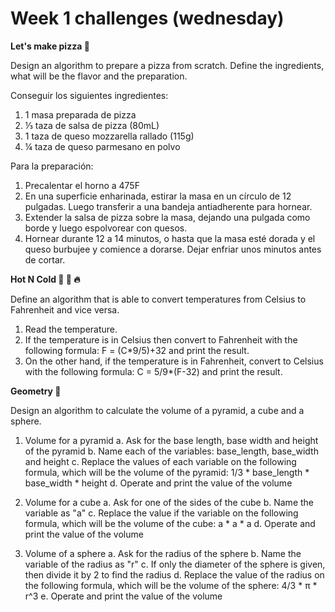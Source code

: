 # Week 1 challenges (wednesday)

**Let's make pizza 🍕**

Design an algorithm to prepare a pizza from scratch. Define the ingredients, what will be the flavor and the preparation.

Conseguir los siguientes ingredientes:
1. 1 masa preparada de pizza
2. ⅓ taza de salsa de pizza (80mL)
3. 1 taza de queso mozzarella rallado (115g)
4. ¼ taza de queso parmesano en polvo

Para la preparación:
1. Precalentar el horno a 475F
2. En una superficie enharinada, estirar la masa en un círculo de 12 pulgadas. Luego transferir a una bandeja antiadherente para hornear.
3. Extender la salsa de pizza sobre la masa, dejando una pulgada como borde y luego espolvorear con quesos.
4. Hornear durante 12 a 14 minutos, o hasta que la masa esté dorada y el queso burbujee y comience a dorarse. Dejar enfriar unos minutos antes de cortar.


**Hot N Cold 🤒 🧊 🔥**

Define an algorithm that is able to convert temperatures from Celsius to Fahrenheit and vice versa.

1. Read the temperature.
2. If the temperature is in Celsius then convert to Fahrenheit with the following formula: F = (C*9/5)+32 and print the result.
3. On the other hand, if the temperature is in Fahrenheit, convert to Celsius with the following formula: C = 5/9*(F-32) and print the result.


**Geometry 📐**

Design an algorithm to calculate the volume of a pyramid, a cube and a sphere.

1. Volume for a pyramid
a. Ask for the base length, base width and height of the pyramid
b. Name each of the variables: base_length, base_width and height
c. Replace the values of each variable on the following formula, which will be the volume of the pyramid: 1/3 * base_length * base_width * height
d. Operate and print the value of the volume

2. Volume for a cube
a. Ask for one of the sides of the cube
b. Name the variable as "a"
c. Replace the value if the variable on the following formula, which will be the volume of the cube: a * a * a
d. Operate and print the value of the volume

3. Volume of a sphere
a. Ask for the radius of the sphere
b. Name the variable of the radius as "r"
c. If only the diameter of the sphere is given, then divide it by 2 to find the radius
d. Replace the value of the radius on the following formula, which will be the volume of the sphere: 4/3 * π * r^3
e. Operate and print the value of the volume
